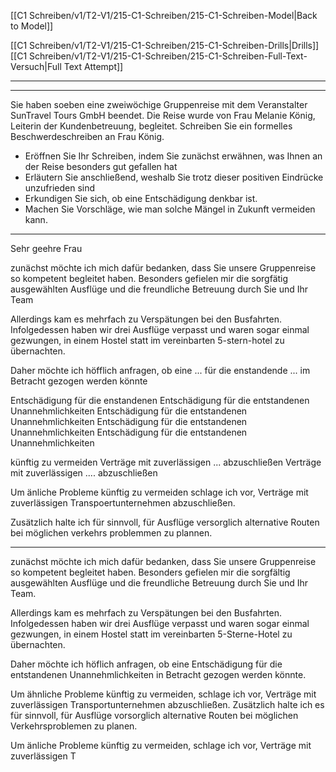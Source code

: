 [[C1 Schreiben/v1/T2-V1/215-C1-Schreiben/215-C1-Schreiben-Model|Back to Model]]

[[C1 Schreiben/v1/T2-V1/215-C1-Schreiben/215-C1-Schreiben-Drills|Drills]]
[[C1 Schreiben/v1/T2-V1/215-C1-Schreiben/215-C1-Schreiben-Full-Text-Versuch|Full Text Attempt]]

----
---

Sie haben soeben eine zweiwöchige Gruppenreise mit dem Veranstalter SunTravel Tours GmbH beendet. Die Reise wurde von Frau Melanie König, Leiterin der Kundenbetreuung, begleitet. Schreiben Sie ein formelles Beschwerdeschreiben an Frau König.
- Eröffnen Sie Ihr Schreiben, indem Sie zunächst erwähnen, was Ihnen an der Reise besonders gut gefallen hat 
- Erläutern Sie anschließend, weshalb Sie trotz dieser positiven Eindrücke unzufrieden sind
- Erkundigen Sie sich, ob eine Entschädigung denkbar ist.
- Machen Sie Vorschläge, wie man solche Mängel in Zukunft vermeiden kann.

---

Sehr geehre Frau

zunächst möchte ich mich dafür bedanken, dass Sie unsere Gruppenreise so kompetent begleitet haben. Besonders gefielen mir die sorgfätig ausgewählten Ausflüge und die freundliche Betreuung durch Sie und Ihr Team

Allerdings kam es mehrfach zu Verspätungen bei den Busfahrten. Infolgedessen haben wir drei Ausflüge verpasst und waren sogar einmal gezwungen, in einem Hostel statt im vereinbarten 5-stern-hotel zu übernachten.

Daher möchte ich höfflich anfragen, ob eine ... für die enstandende ... im Betracht gezogen werden könnte


Entschädigung für die enstandenen 
Entschädigung für die entstandenen Unannehmlichkeiten
Entschädigung für die entstandenen Unannehmlichkeiten
Entschädigung für die entstandenen Unannehmlichkeiten
Entschädigung für die entstandenen Unannehmlichkeiten

künftig zu vermeiden
Verträge mit zuverlässigen ... abzuschließen
Verträge mit zuverlässigen .... abzuschließen 

Um änliche Probleme künftig zu vermeiden schlage ich vor, Verträge mit zuverlässigen Transpoertunternehmen abzuschließen. 

Zusätzlich halte ich für sinnvoll, für Ausflüge versorglich alternative Routen bei möglichen verkehrs problemmen zu plannen. 

---
zunächst möchte ich mich dafür bedanken, dass Sie unsere Gruppenreise so kompetent begleitet haben. Besonders gefielen mir die sorgfältig ausgewählten Ausflüge und die freundliche Betreuung durch Sie und Ihr Team.

Allerdings kam es mehrfach zu Verspätungen bei den Busfahrten. Infolgedessen haben wir drei Ausflüge verpasst und waren sogar einmal gezwungen, in einem Hostel statt im vereinbarten 5-Sterne-Hotel zu übernachten.

Daher möchte ich höflich anfragen, ob eine Entschädigung für die entstandenen Unannehmlichkeiten in Betracht gezogen werden könnte.

Um ähnliche Probleme künftig zu vermeiden, schlage ich vor, Verträge mit zuverlässigen Transportunternehmen abzuschließen. Zusätzlich halte ich es für sinnvoll, für Ausflüge vorsorglich alternative Routen bei möglichen Verkehrsproblemen zu planen.


Um änliche Probleme künftig zu vermeiden, schlage ich vor, Verträge mit zuverlässigen T